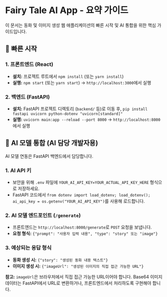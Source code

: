 # Fairy Tale AI App - 요약 가이드

이 문서는 동화 및 이미지 생성 웹 애플리케이션의 빠른 시작 및 AI 통합을 위한 핵심 가이드입니다.

## 🚀 빠른 시작

### 1. 프론트엔드 (React)

*   **설치:** 프로젝트 루트에서 `npm install` (또는 `yarn install`)
*   **실행:** `npm start` (또는 `yarn start`) -> `http://localhost:3000`에서 실행

### 2. 백엔드 (FastAPI)

*   **설치:** FastAPI 프로젝트 디렉토리 (`backend/` 등)로 이동 후, `pip install fastapi uvicorn python-dotenv "uvicorn[standard]"`
*   **실행:** `uvicorn main:app --reload --port 8000` -> `http://localhost:8000`에서 실행

## 🤖 AI 모델 통합 (AI 담당 개발자용)

AI 모델 연동은 FastAPI 백엔드에서 담당합니다.

### 1. AI API 키

*   보안을 위해 `.env` 파일에 `YOUR_AI_API_KEY=YOUR_ACTUAL_API_KEY_HERE` 형식으로 저장하세요.
*   FastAPI 코드에서 `from dotenv import load_dotenv; load_dotenv(); ai_api_key = os.getenv("YOUR_AI_API_KEY")`를 사용해 로드합니다.

### 2. AI 모델 엔드포인트 (`/generate`)

*   프론트엔드는 `http://localhost:8000/generate`로 `POST` 요청을 보냅니다.
*   **요청 형식:** `{"prompt": "사용자 입력 내용", "type": "story" 또는 "image"}`

### 3. 예상되는 응답 형식

*   **동화 생성 시:** `{"story": "생성된 동화 내용 텍스트"}`
*   **이미지 생성 시:** `{"imageUrl": "생성된 이미지의 직접 접근 가능한 URL"}`

**참고:** `imageUrl`은 브라우저에서 직접 접근 가능한 URL이어야 합니다. Base64 이미지 데이터는 FastAPI에서 URL로 변환하거나, 프론트엔드에서 처리하도록 구현해야 합니다. 